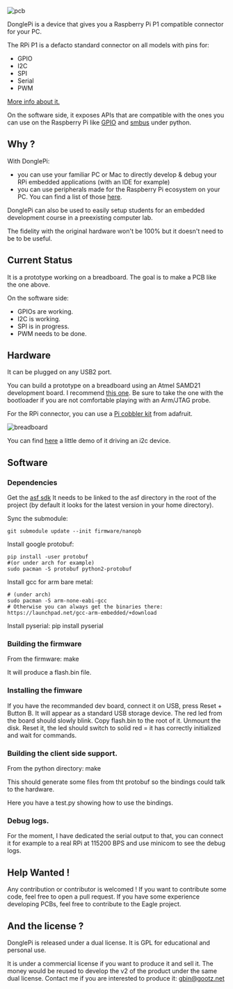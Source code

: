 
![pcb](http://gbin.github.io/DonglePi/images/pcb.png)

DonglePi is a device that gives you a Raspberry Pi P1 compatible connector for your PC.

The RPi P1 is a defacto standard connector on all models with pins for:
- GPIO
- I2C
- SPI
- Serial
- PWM

[More info about it.](http://elinux.org/RPi_Low-level_peripherals)

On the software side, it exposes APIs that are compatible with the ones you can use on the Raspberry Pi like [GPIO](https://pypi.python.org/pypi/RPi.GPIO/) and [smbus](http://www.raspberry-projects.com/pi/programming-in-python/i2c-programming-in-python/using-the-i2c-interface-2) under python.

## Why ?

With DonglePi:
- you can use your familiar PC or Mac to directly develop & debug your RPi embedded applications (with an IDE for example)
- you can use peripherals made for the Raspberry Pi ecosystem on your PC. You can find a list of those [here](http://elinux.org/RPi_VerifiedPeripherals).

DonglePi can also be used to easily setup students for an embedded development course in a preexisting computer lab.

The fidelity with the original hardware won't be 100% but it doesn't need to be to be useful.

## Current Status

It is a prototype working on a breadboard.
The goal is to make a PCB like the one above.

On the software side:
- GPIOs are working.
- I2C is working.
- SPI is in progress.
- PWM needs to be done.

## Hardware

It can be plugged on any USB2 port.

You can build a prototype on a breadboard using an Atmel SAMD21 development board.
I recommend [this one](http://www.ebay.com/itm/131296219501?_trksid=p2060778.m2749.l2649&var=430589049056&ssPageName=STRK%3AMEBIDX%3AIT). Be sure to take the one with the bootloader if you are not comfortable playing with an Arm/JTAG probe.

For the RPi connector, you can use a [Pi cobbler kit](https://learn.adafruit.com/adafruit-pi-cobbler-kit/overview) from adafruit.

![breadboard](http://gbin.github.io/DonglePi/images/breadboard.jpg)

You can find [here](http://gbin.github.io/DonglePi/video/i2c_demo.mp4) a little demo of it driving an i2c device.

## Software

### Dependencies

Get the [asf sdk](http://www.atmel.com/System/GetBinary.ashx?target=tcm:26-49230&type=soft&actualTarget=tcm:26-65233)
It needs to be linked to the asf directory in the root of the project (by default it looks for the latest version in your home directory).

Sync the submodule:

    git submodule update --init firmware/nanopb

Install google protobuf:

    pip install -user protobuf
    #(or under arch for example)
    sudo pacman -S protobuf python2-protobuf

Install gcc for arm bare metal:

    # (under arch)
    sudo pacman -S arm-none-eabi-gcc
    # Otherwise you can always get the binaries there:
    https://launchpad.net/gcc-arm-embedded/+download

Install pyserial:
    pip install pyserial

### Building the firmware

From the firmware:
    make

It will produce a flash.bin file.

### Installing the fimware

If you have the recommanded dev board, connect it on USB, press Reset + Button B. It will appear as a standard USB storage device.
The red led from the board should slowly blink.
Copy flash.bin to the root of it.
Unmount the disk.
Reset it, the led should switch to solid red = it has correctly initialized and wait for commands.

### Building the client side support.

From the python directory:
    make

This should generate some files from tht protobuf so the bindings could talk to the hardware.

Here you have a test.py showing how to use the bindings.

### Debug logs.

For the moment, I have dedicated the serial output to that, you can connect it for example to a real RPi at 115200 BPS and use minicom to see the debug logs.

## Help Wanted !

Any contribution or contributor is welcomed !
If you want to contribute some code, feel free to open a pull request.
If you have some experience developing PCBs, feel free to contribute to the Eagle project.

## And the license ?

DonglePi is released under a dual license.
It is GPL for educational and personal use.

It is under a commercial license if you want to produce it and sell it. The money would be reused to develop the v2 of the product under the same dual license.
Contact me if you are interested to produce it: gbin@gootz.net

